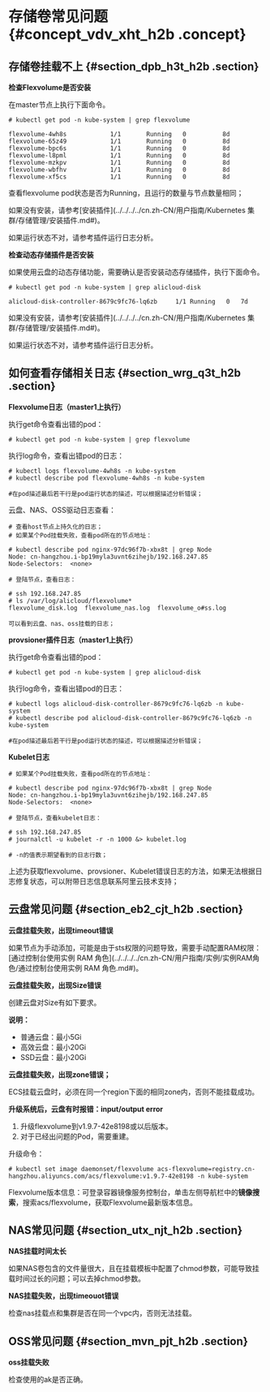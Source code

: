# 存储卷常见问题 {#concept_vdv_xht_h2b .concept}

## 存储卷挂载不上 {#section_dpb_h3t_h2b .section}

**检查Flexvolume是否安装**

在master节点上执行下面命令。

```
# kubectl get pod -n kube-system | grep flexvolume

flexvolume-4wh8s            1/1       Running   0          8d
flexvolume-65z49            1/1       Running   0          8d
flexvolume-bpc6s            1/1       Running   0          8d
flexvolume-l8pml            1/1       Running   0          8d
flexvolume-mzkpv            1/1       Running   0          8d
flexvolume-wbfhv            1/1       Running   0          8d
flexvolume-xf5cs            1/1       Running   0          8d

```

查看flexvolume pod状态是否为Running，且运行的数量与节点数量相同；

如果没有安装，请参考[安装插件](../../../../cn.zh-CN/用户指南/Kubernetes 集群/存储管理/安装插件.md#)。

如果运行状态不对，请参考插件运行日志分析。

**检查动态存储插件是否安装**

如果使用云盘的动态存储功能，需要确认是否安装动态存储插件，执行下面命令。

```
# kubectl get pod -n kube-system | grep alicloud-disk

alicloud-disk-controller-8679c9fc76-lq6zb     1/1 Running   0   7d

```

如果没有安装，请参考[安装插件](../../../../cn.zh-CN/用户指南/Kubernetes 集群/存储管理/安装插件.md#)。

如果运行状态不对，请参考插件运行日志分析。

## 如何查看存储相关日志 {#section_wrg_q3t_h2b .section}

**Flexvolume日志（master1上执行）**

执行get命令查看出错的pod：

```
# kubectl get pod -n kube-system | grep flexvolume
```

执行log命令，查看出错pod的日志：

```
# kubectl logs flexvolume-4wh8s -n kube-system
# kubectl describe pod flexvolume-4wh8s -n kube-system

#在pod描述最后若干行是pod运行状态的描述，可以根据描述分析错误；
```

云盘、NAS、OSS驱动日志查看：

```
# 查看host节点上持久化的日志；
# 如果某个Pod挂载失败，查看pod所在的节点地址：

# kubectl describe pod nginx-97dc96f7b-xbx8t | grep Node
Node: cn-hangzhou.i-bp19myla3uvnt6zihejb/192.168.247.85
Node-Selectors:  <none>

# 登陆节点，查看日志：

# ssh 192.168.247.85
# ls /var/log/alicloud/flexvolume*
flexvolume_disk.log  flexvolume_nas.log  flexvolume_o#ss.log

可以看到云盘、nas、oss挂载的日志；
```

**provsioner插件日志（master1上执行）**

执行get命令查看出错的pod：

```
# kubectl get pod -n kube-system | grep alicloud-disk
```

执行log命令，查看出错pod的日志：

```
# kubectl logs alicloud-disk-controller-8679c9fc76-lq6zb -n kube-system
# kubectl describe pod alicloud-disk-controller-8679c9fc76-lq6zb -n kube-system

#在pod描述最后若干行是pod运行状态的描述，可以根据描述分析错误；
```

**Kubelet日志**

```
# 如果某个Pod挂载失败，查看pod所在的节点地址：

# kubectl describe pod nginx-97dc96f7b-xbx8t | grep Node
Node: cn-hangzhou.i-bp19myla3uvnt6zihejb/192.168.247.85
Node-Selectors:  <none>

# 登陆节点，查看kubelet日志：

# ssh 192.168.247.85
# journalctl -u kubelet -r -n 1000 &> kubelet.log

# -n的值表示期望看到的日志行数；

```

上述为获取flexvolume、provsioner、Kubelet错误日志的方法，如果无法根据日志修复状态，可以附带日志信息联系阿里云技术支持；

## 云盘常见问题 {#section_eb2_cjt_h2b .section}

**云盘挂载失败，出现timeout错误**

如果节点为手动添加，可能是由于sts权限的问题导致，需要手动配置RAM权限：[通过控制台使用实例 RAM 角色](../../../../cn.zh-CN/用户指南/实例/实例RAM角色/通过控制台使用实例 RAM 角色.md#)。

**云盘挂载失败，出现Size错误**

创建云盘对Size有如下要求。

**说明：** 

-   普通云盘：最小5Gi
-   高效云盘：最小20Gi
-   SSD云盘：最小20Gi

**云盘挂载失败，出现zone错误；**

ECS挂载云盘时，必须在同一个region下面的相同zone内，否则不能挂载成功。

**升级系统后，云盘有时报错：input/output error**

1.  升级flexvolume到v1.9.7-42e8198或以后版本。
2.  对于已经出问题的Pod，需要重建。

升级命令：

```
# kubectl set image daemonset/flexvolume acs-flexvolume=registry.cn-hangzhou.aliyuncs.com/acs/flexvolume:v1.9.7-42e8198 -n kube-system
```

Flexvolume版本信息：可登录容器镜像服务控制台，单击左侧导航栏中的**镜像搜索**，搜索acs/flexvolume，获取Flexvolume最新版本信息。

## NAS常见问题 {#section_utx_njt_h2b .section}

**NAS挂载时间太长**

如果NAS卷包含的文件量很大，且在挂载模板中配置了chmod参数，可能导致挂载时间过长的问题；可以去掉chmod参数。

**NAS挂载失败，出现timeouot错误**

检查nas挂载点和集群是否在同一个vpc内，否则无法挂载。

## OSS常见问题 {#section_mvn_pjt_h2b .section}

**oss挂载失败**

检查使用的ak是否正确。

